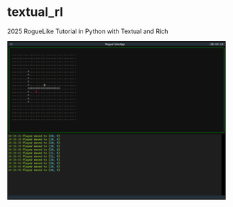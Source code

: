 # textual_rl
2025 RogueLike Tutorial in Python with Textual and Rich


![Screenshot of Tutorial Part2 current state](RL_Tutorial_pt2.png)